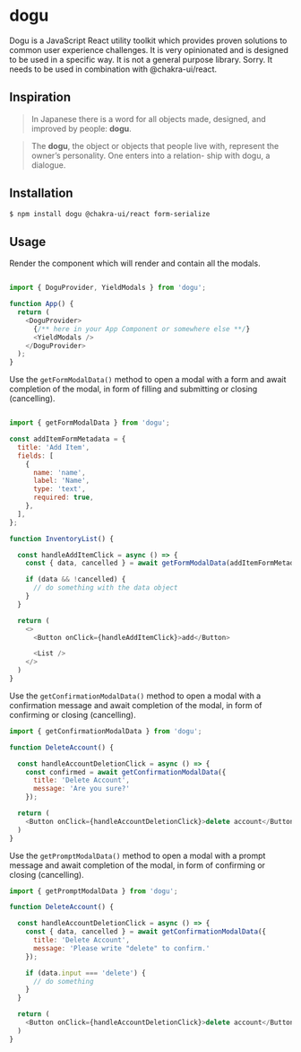 # dogu
Dogu is a JavaScript React utility toolkit which provides proven solutions to common user experience challenges. It is very opinionated and is designed to be used in a specific way. It is not a general purpose library. Sorry. It needs to be used in combination with @chakra-ui/react.

## Inspiration

> In Japanese there is a 
word for all objects made, 
designed, and improved by 
people: **dogu**.

> The **dogu**, 
the object or objects that 
people live with, represent 
the owner’s personality. 
One enters into a relation- 
ship with dogu, a dialogue.

## Installation
```bash
$ npm install dogu @chakra-ui/react form-serialize
```

## Usage
Render the component which will render and contain all the modals.
```javascript

import { DoguProvider, YieldModals } from 'dogu';

function App() {
  return (
    <DoguProvider>
      {/** here in your App Component or somewhere else **/}
      <YieldModals />
    </DoguProvider>
  );
}
```

Use the `getFormModalData()` method to open a modal with a form and await completion of the modal, in form of filling and submitting or closing (cancelling).

```javascript

import { getFormModalData } from 'dogu';

const addItemFormMetadata = {
  title: 'Add Item',
  fields: [
    {
      name: 'name',
      label: 'Name',
      type: 'text',
      required: true,
    },
  ],
};

function InventoryList() {

  const handleAddItemClick = async () => {
    const { data, cancelled } = await getFormModalData(addItemFormMetadata);

    if (data && !cancelled) {
      // do something with the data object
    }
  }

  return (
    <>
      <Button onClick={handleAddItemClick}>add</Button>

      <List />
    </>
  )
}

```

Use the `getConfirmationModalData()` method to open a modal with a confirmation message and await completion of the modal, in form of confirming or closing (cancelling).

```javascript
import { getConfirmationModalData } from 'dogu';

function DeleteAccount() {

  const handleAccountDeletionClick = async () => {
    const confirmed = await getConfirmationModalData({
      title: 'Delete Account',
      message: 'Are you sure?'
    });

  return (
    <Button onClick={handleAccountDeletionClick}>delete account</Button>
  )
}
```

Use the `getPromptModalData()` method to open a modal with a prompt message and await completion of the modal, in form of confirming or closing (cancelling).

```javascript
import { getPromptModalData } from 'dogu';

function DeleteAccount() {

  const handleAccountDeletionClick = async () => {
    const { data, cancelled } = await getConfirmationModalData({
      title: 'Delete Account',
      message: 'Please write "delete" to confirm.'
    });

    if (data.input === 'delete') {
      // do something
    }
  }

  return (
    <Button onClick={handleAccountDeletionClick}>delete account</Button>
  )
}
```


